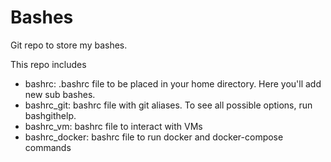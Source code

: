 # Bashes
Git repo to store my bashes.

This repo includes
 - bashrc: .bashrc file to be placed in your home directory. Here you'll add new sub bashes.
 - bashrc_git: bashrc file with git aliases. To see all possible options, run bashgithelp.
 - bashrc_vm: bashrc file to interact with VMs
 - bashrc_docker: bashrc file to run docker and docker-compose commands
